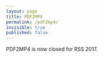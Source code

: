 ```yaml
---
layout: page
title: PDF2MP4
permalink: /pdf2mp4/
invisible: true
published: false
---
```


PDF2MP4 is now closed for RSS 2017.
